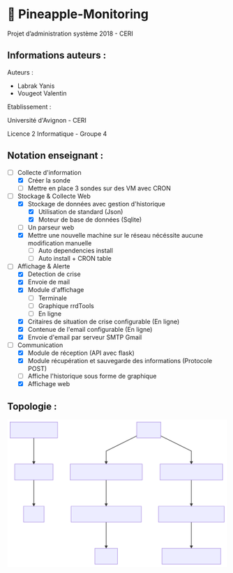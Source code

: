 # :pineapple: Pineapple-Monitoring

Projet d’administration système 2018 - CERI

## Informations auteurs :

Auteurs :
* Labrak Yanis
* Vougeot Valentin

Etablissement :

Université d'Avignon - CERI

Licence 2 Informatique - Groupe 4

## Notation enseignant :

- [ ] Collecte d'information
    - [x] Créer la sonde
    - [ ] Mettre en place 3 sondes sur des VM avec CRON
- [ ] Stockage & Collecte Web
    - [x] Stockage de données avec gestion d'historique
        - [x] Utilisation de standard (Json)
        - [x] Moteur de base de données (Sqlite)
    - [ ] Un parseur web
    - [x] Mettre une nouvelle machine sur le réseau nécéssite aucune modification manuelle
        - [ ] Auto dependencies install
        - [ ] Auto install + CRON table
- [ ] Affichage & Alerte
    - [x] Detection de crise
    - [x] Envoie de mail
    - [x] Module d'affichage
        - [ ] Terminale
        - [ ] Graphique rrdTools
        - [ ] En ligne
    - [x] Critaires de situation de crise configurable (En ligne)
    - [x] Contenue de l'email configurable (En ligne)
    - [x] Envoie d'email par serveur SMTP Gmail    
- [ ] Communication
    - [x] Module de réception (API avec flask)
    - [x] Module récupération et sauvegarde des informations (Protocole POST)
    - [ ] Affiche l'historique sous forme de graphique
    - [x] Affichage web

## Topologie :

![Diagramme](./mermaid-diagram.svg)